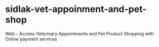 # sidlak-vet-appoinment-and-pet-shop
Web - Access Veterinary Appointments and Pet Product Shopping with Online payment services
